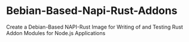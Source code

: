 # Bebian-Based-Napi-Rust-Addons
Create a Debian-Based NAPI-Rust Image for Writing of and Testing Rust Addon Modules for Node.js Applications
